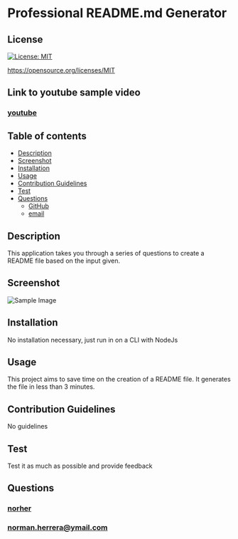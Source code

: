 # Professional README.md Generator

  ## License
  [![License: MIT](https://img.shields.io/badge/License-MIT-yellow.svg)](https://opensource.org/licenses/MIT)
  
  https://opensource.org/licenses/MIT 

  ## Link to youtube sample video
  ### [youtube](https://youtu.be/8D21BcwF8ho)
    

  ## Table of contents
  - [Description](#description)
  - [Screenshot](#Screenshot) 
  - [Installation](#installation)
  - [Usage](#usage)
  - [Contribution Guidelines](#contribution-guidelines)
  - [Test](#test)
  - [Questions](#questions)
    - [GitHub](#github)
    - [email](#email)

  ## Description 
  This application takes you through a series of questions to create a README file based on the input given.

  ## Screenshot

  ![Sample Image](/Develop/utils/screenshot.png)

  ## Installation
  No installation necessary, just run in on a CLI with NodeJs

  ## Usage
  This project aims to save time on the creation of a README file. It generates the file in less than 3 minutes.

  ## Contribution Guidelines
  No guidelines

  ## Test
  Test it as much as possible and provide feedback

  ## Questions
  ### [norher](https://github.com/norher)
  ### norman.herrera@ymail.com
